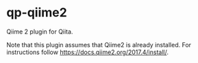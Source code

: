 # qp-qiime2
Qiime 2 plugin for Qiita.

Note that this plugin assumes that Qiime2 is already installed. For instructions follow https://docs.qiime2.org/2017.4/install/.

